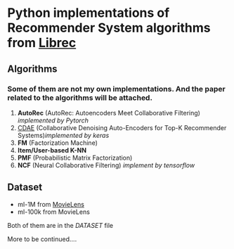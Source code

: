 # Python implementations of Recommender System algorithms from [Librec](https://github.com/guoguibing/librec)

## Algorithms

### Some of them are not my own implementations. And the paper related to the algorithms will be attached.

1. **AutoRec** (AutoRec: Autoencoders Meet Collaborative Filtering)  *implemented by Pytorch*
2. [CDAE](https://github.com/henry0312/CDAE) (Collaborative Denoising Auto-Encoders for Top-K Recommender Systems)*implemented by keras*
3. **FM** (Factorization Machine)
4. **Item/User-based K-NN**
5. **PMF** (Probabilistic Matrix Factorization)
6. **NCF** (Neural Collaborative Filtering) *implement by tensorflow*

## Dataset

- ml-1M from [MovieLens](https://movielens.org/)
- ml-100k from MovieLens

Both of them are in the *DATASET*  file

More to be continued....
